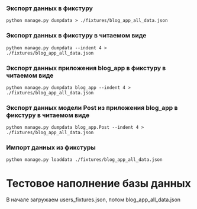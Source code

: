 ### Экспорт данных в фикстуру

```shell
python manage.py dumpdata > ./fixtures/blog_app_all_data.json
```

### Экспорт данных в фикстуру в читаемом виде

```shell
python manage.py dumpdata --indent 4 > ./fixtures/blog_app_all_data.json
```

### Экспорт данных приложения blog_app в фикстуру в читаемом виде

```shell
python manage.py dumpdata blog_app --indent 4 > ./fixtures/blog_app_all_data.json
```

### Экспорт данных модели Post из приложения blog_app в фикстуру в читаемом виде

```shell
python manage.py dumpdata blog_app.Post --indent 4 > ./fixtures/blog_app_all_data.json

```

### Импорт данных из фикстуры

```shell
python manage.py loaddata ./fixtures/blog_app_all_data.json
```

# Тестовое наполнение базы данных

В начале загружаем users_fixtures.json, потом blog_app_all_data.json
